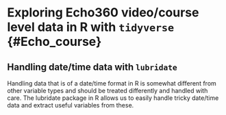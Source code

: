 # Exploring Echo360 video/course level data in R with `tidyverse` {#Echo_course}

## Handling date/time data with `lubridate`

Handling data that is of a date/time format in R is somewhat different from other variable types and should be treated differently and handled with care. The lubridate package in R allows us to easily handle tricky date/time data and extract useful variables from these.


